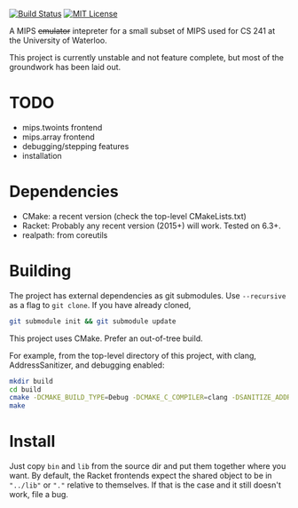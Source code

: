 [![Build Status](https://travis-ci.org/Gibstick/mips241.svg?branch=master)](https://travis-ci.org/Gibstick/mips241)
[![MIT License](https://img.shields.io/badge/license-MIT-blue.svg)](LICENSE)

A MIPS ~~emulator~~ intepreter for a small subset of MIPS used for CS 241
at the University of Waterloo.

This project is currently unstable and not feature complete, but most of
the groundwork has been laid out.

# TODO

- mips.twoints frontend
- mips.array frontend
- debugging/stepping features
- installation

# Dependencies

- CMake: a recent version (check the top-level CMakeLists.txt)
- Racket: Probably any recent version (2015+) will work. Tested on 6.3+.
- realpath: from coreutils

# Building

The project has external dependencies as git submodules. Use `--recursive`
as a flag to `git clone`. If you have already cloned,
```sh
git submodule init && git submodule update
```

This project uses CMake. Prefer an out-of-tree build.

For example, from the top-level directory of this project, with clang,
AddressSanitizer, and debugging enabled:
````sh
mkdir build
cd build
cmake -DCMAKE_BUILD_TYPE=Debug -DCMAKE_C_COMPILER=clang -DSANITIZE_ADDRESS=on ..
make
````

# Install

Just copy `bin` and `lib` from the source dir and put them together where
you want. By default, the Racket frontends expect the shared object to be in
`"../lib"` or `"."` relative to themselves. If that is the case and it still
doesn't work, file a bug.
